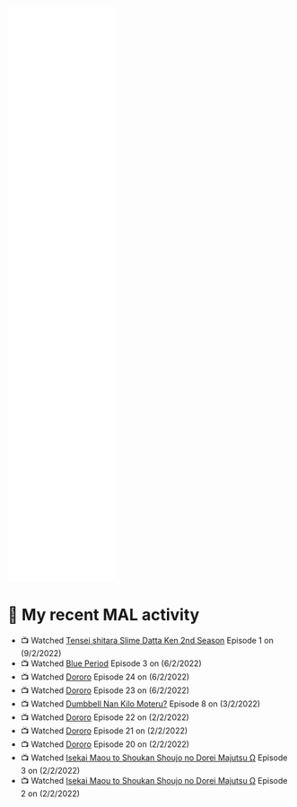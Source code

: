 ![Metrics](https://github.com/noxan-dev/noxan-dev/blob/main/github-metrics.svg)

# 🌸 My recent MAL activity

<!-- MAL_ACTIVITY:start -->

- 📺 Watched [Tensei shitara Slime Datta Ken 2nd Season](https://myanimelist.net/anime/39551) Episode 1 on (9/2/2022)
- 📺 Watched [Blue Period](https://myanimelist.net/anime/46352) Episode 3 on (6/2/2022)
- 📺 Watched [Dororo](https://myanimelist.net/anime/37520) Episode 24 on (6/2/2022)
- 📺 Watched [Dororo](https://myanimelist.net/anime/37520) Episode 23 on (6/2/2022)
- 📺 Watched [Dumbbell Nan Kilo Moteru?](https://myanimelist.net/anime/39026) Episode 8 on (3/2/2022)
- 📺 Watched [Dororo](https://myanimelist.net/anime/37520) Episode 22 on (2/2/2022)
- 📺 Watched [Dororo](https://myanimelist.net/anime/37520) Episode 21 on (2/2/2022)
- 📺 Watched [Dororo](https://myanimelist.net/anime/37520) Episode 20 on (2/2/2022)
- 📺 Watched [Isekai Maou to Shoukan Shoujo no Dorei Majutsu Ω](https://myanimelist.net/anime/41623) Episode 3 on (2/2/2022)
- 📺 Watched [Isekai Maou to Shoukan Shoujo no Dorei Majutsu Ω](https://myanimelist.net/anime/41623) Episode 2 on (2/2/2022)

<!-- MAL_ACTIVITY:end -->
